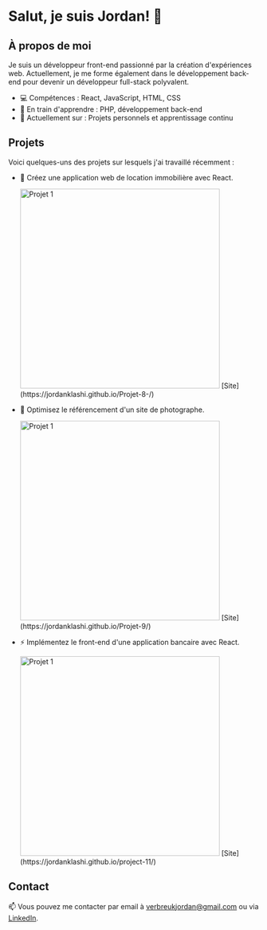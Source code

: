 # Salut, je suis Jordan! 👋

## À propos de moi

Je suis un développeur front-end passionné par la création d'expériences web. Actuellement, je me forme également dans le développement back-end pour devenir un développeur full-stack polyvalent.

- 💻 Compétences : React, JavaScript, HTML, CSS
- 🌱 En train d'apprendre : PHP, développement back-end
- 🔭 Actuellement sur : Projets personnels et apprentissage continu

## Projets

Voici quelques-uns des projets sur lesquels j'ai travaillé récemment :

- 🚀 Créez une application web de location immobilière avec React.
  
  <img src="https://github.com/JordanKlashi/Create-portfolio/assets/129075458/e73df31f-4dd4-44a4-bdf1-1796d87ad7c5" alt="Projet 1" width="400px"/>
  [Site](https://jordanklashi.github.io/Projet-8-/)
- 🌟 Optimisez le référencement d'un site de photographe.

  <img src="https://github.com/JordanKlashi/Create-portfolio/assets/129075458/b6dd3e52-1d8a-4302-8d53-ed412ffd95a1" alt="Projet 1" width="400px"/>
  [Site](https://jordanklashi.github.io/Projet-9/)
- ⚡ Implémentez le front-end d'une application bancaire avec React.

  <img src="https://github.com/JordanKlashi/Create-portfolio/assets/129075458/838772db-e662-405b-8843-3411c41e0820" alt="Projet 1" width="400px"/>
  [Site](https://jordanklashi.github.io/project-11/)

## Contact

📫 Vous pouvez me contacter par email à [verbreukjordan@gmail.com](mailto:verbreukjordan@gmail.com) ou via [LinkedIn](https://www.linkedin.com/in/jordan-verbreuk-2b19852a4/).
